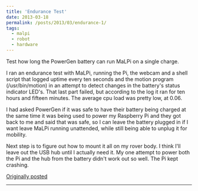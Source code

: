 ```yaml
---
title: 'Endurance Test'
date: 2013-03-18
permalink: /posts/2013/03/endurance-1/
tags:
  - malpi
  - robot
  - hardware
---
```


Test how long the PowerGen battery can run MaLPi on a single charge.

I ran an endurance test with MaLPi, running the Pi, the webcam and a shell script that logged uptime every ten seconds and the motion program (/usr/bin/motion) in an attempt to detect changes in the battery's status indicator LED's. That last part failed, but according to the log it ran for ten hours and fifteen minutes. The average cpu load was pretty low, at 0.06.

I had asked PowerGen if it was safe to have their battery being charged at the same time it was being used to power my Raspberry Pi and they got back to me and said that was safe, so I can leave the battery plugged in if I want leave MaLPi running unattended, while still being able to unplug it for mobility.

Next step is to figure out how to mount it all on my rover body. I think I'll leave out the USB hub until I actually need it. My one attempt to power both the Pi and the hub from the battery didn't work out so well. The Pi kept crashing.

[Originally posted](https://plus.google.com/102063919580003650665/posts/4fKLaT5jFNh)

------
